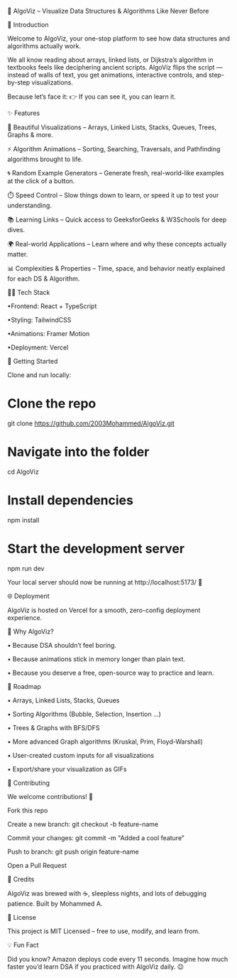 🚀 AlgoViz – Visualize Data Structures & Algorithms Like Never Before


👋 Introduction

Welcome to AlgoViz, your one-stop platform to see how data structures and algorithms actually work.

We all know reading about arrays, linked lists, or Dijkstra’s algorithm in textbooks feels like deciphering ancient scripts. AlgoViz flips the script — instead of walls of text, you get animations, interactive controls, and step-by-step visualizations.

Because let’s face it:
👉 If you can see it, you can learn it.

✨ Features

🎨 Beautiful Visualizations – Arrays, Linked Lists, Stacks, Queues, Trees, Graphs & more.

⚡ Algorithm Animations – Sorting, Searching, Traversals, and Pathfinding algorithms brought to life.

🌀 Random Example Generators – Generate fresh, real-world-like examples at the click of a button.

⏱️ Speed Control – Slow things down to learn, or speed it up to test your understanding.

📚 Learning Links – Quick access to GeeksforGeeks & W3Schools for deep dives.

🌍 Real-world Applications – Learn where and why these concepts actually matter.

📊 Complexities & Properties – Time, space, and behavior neatly explained for each DS & Algorithm.


🧑‍💻 Tech Stack

•Frontend: React + TypeScript

•Styling: TailwindCSS

•Animations: Framer Motion

•Deployment: Vercel


🚦 Getting Started

Clone and run locally:

# Clone the repo
git clone https://github.com/2003Mohammed/AlgoViz.git

# Navigate into the folder
cd AlgoViz

# Install dependencies
npm install

# Start the development server
npm run dev


Your local server should now be running at http://localhost:5173/
 🎉

🌐 Deployment

AlgoViz is hosted on Vercel for a smooth, zero-config deployment experience.


🤔 Why AlgoViz?

•  Because DSA shouldn’t feel boring.

•  Because animations stick in memory longer than plain text.

•  Because you deserve a free, open-source way to practice and learn.

📌 Roadmap

 •  Arrays, Linked Lists, Stacks, Queues

 •  Sorting Algorithms (Bubble, Selection, Insertion …)

 •  Trees & Graphs with BFS/DFS

 •  More advanced Graph algorithms (Kruskal, Prim, Floyd-Warshall)

 •  User-created custom inputs for all visualizations

 •  Export/share your visualization as GIFs

🙌 Contributing

We welcome contributions! 🎉

Fork this repo

Create a new branch: git checkout -b feature-name

Commit your changes: git commit -m "Added a cool feature"

Push to branch: git push origin feature-name

Open a Pull Request

🧃 Credits

AlgoViz was brewed with ☕, sleepless nights, and lots of debugging patience.
Built by Mohammed A.

📜 License

This project is MIT Licensed – free to use, modify, and learn from.

💡 Fun Fact

Did you know? Amazon deploys code every 11 seconds. Imagine how much faster you’d learn DSA if you practiced with AlgoViz daily. 😉

